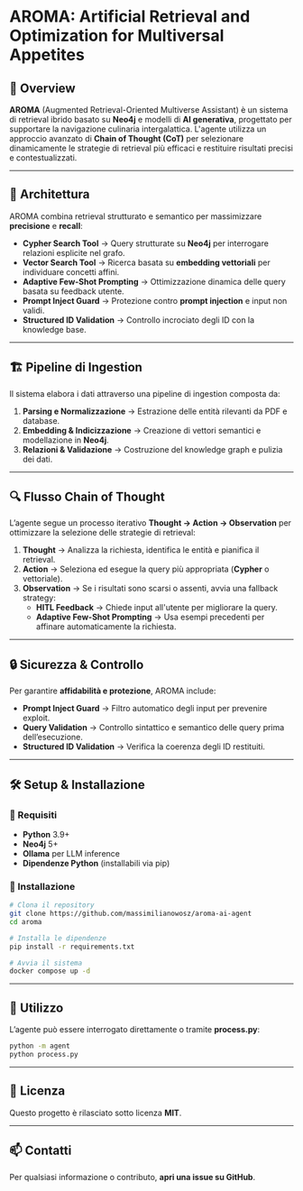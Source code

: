 # AROMA: Artificial Retrieval and Optimization for Multiversal Appetites

## 🚀 Overview

**AROMA** (Augmented Retrieval-Oriented Multiverse Assistant) è un sistema di retrieval ibrido basato su **Neo4j** e modelli di **AI generativa**, progettato per supportare la navigazione culinaria intergalattica. L'agente utilizza un approccio avanzato di **Chain of Thought (CoT)** per selezionare dinamicamente le strategie di retrieval più efficaci e restituire risultati precisi e contestualizzati.

---

## 🔧 Architettura

AROMA combina retrieval strutturato e semantico per massimizzare **precisione** e **recall**:

- **Cypher Search Tool** → Query strutturate su **Neo4j** per interrogare relazioni esplicite nel grafo.
- **Vector Search Tool** → Ricerca basata su **embedding vettoriali** per individuare concetti affini.
- **Adaptive Few-Shot Prompting** → Ottimizzazione dinamica delle query basata su feedback utente.
- **Prompt Inject Guard** → Protezione contro **prompt injection** e input non validi.
- **Structured ID Validation** → Controllo incrociato degli ID con la knowledge base.

---

## 🏗️ Pipeline di Ingestion

Il sistema elabora i dati attraverso una pipeline di ingestion composta da:

1. **Parsing e Normalizzazione** → Estrazione delle entità rilevanti da PDF e database.
2. **Embedding & Indicizzazione** → Creazione di vettori semantici e modellazione in **Neo4j**.
3. **Relazioni & Validazione** → Costruzione del knowledge graph e pulizia dei dati.

---

## 🔍 Flusso Chain of Thought

L’agente segue un processo iterativo **Thought → Action → Observation** per ottimizzare la selezione delle strategie di retrieval:

1. **Thought** → Analizza la richiesta, identifica le entità e pianifica il retrieval.
2. **Action** → Seleziona ed esegue la query più appropriata (**Cypher** o vettoriale).
3. **Observation** → Se i risultati sono scarsi o assenti, avvia una fallback strategy:
   - **HITL Feedback** → Chiede input all'utente per migliorare la query.
   - **Adaptive Few-Shot Prompting** → Usa esempi precedenti per affinare automaticamente la richiesta.

---

## 🔒 Sicurezza & Controllo

Per garantire **affidabilità e protezione**, AROMA include:

- **Prompt Inject Guard** → Filtro automatico degli input per prevenire exploit.
- **Query Validation** → Controllo sintattico e semantico delle query prima dell’esecuzione.
- **Structured ID Validation** → Verifica la coerenza degli ID restituiti.

---

## 🛠️ Setup & Installazione

### 🔹 Requisiti

- **Python** 3.9+
- **Neo4j** 5+
- **Ollama** per LLM inference
- **Dipendenze Python** (installabili via pip)

### 🔹 Installazione

```bash
# Clona il repository
git clone https://github.com/massimilianowosz/aroma-ai-agent
cd aroma

# Installa le dipendenze
pip install -r requirements.txt

# Avvia il sistema
docker compose up -d
```

---

## 📌 Utilizzo

L’agente può essere interrogato direttamente o tramite **process.py**:

```bash
python -m agent
python process.py
```

---

## 📜 Licenza

Questo progetto è rilasciato sotto licenza **MIT**.

---

## 📫 Contatti

Per qualsiasi informazione o contributo, **apri una issue su GitHub**.
